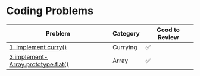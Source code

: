 # Coding Problems

| Problem                                                                                                                                                            | Category            | Good to Review |
| ------------------------------------------------------------------------------------------------------------------------------------------------------------------ | ------------------- | -------------- |
| [1. implement curry()](1.implement-curry.md)                                                                                                                       | Currying            | ✅             |
| [3.implement-Array.prototype.flat()](3.implement-Array.prototype.flat().md)                                                                                                                       | Array            | ✅             |
